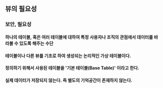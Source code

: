 ## 뷰의 필요성

### 보안, 필요성

#### 하나의 테이블, 혹은 여러 테이블에 대하여 특정 사용자나 조직의 관점에서 데이터를 바라볼 수 있도록 해주는 수단
#### 테이블이나 다른 뷰를 기초로 하여 생성되는 논리적인 가상 테이블이다.
#### 정의하기 위해서 사용된 테이블을 '기본 테이블(Base Table)' 이라고 한다.
#### 실제 데이터가 저장되지 않는다. 즉 별도의 기억공간이 존재하지 않는다. 

